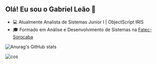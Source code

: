 ## Olá! Eu sou o Gabriel Leão 👋

- 💻 Atualmente Analista de Sistemas Junior I | ObjectScript IRIS
- 🎓 Formado em Análise e Desenvolvimento de Sistemas na <a href=http://www.fatecsorocaba.edu.br/>Fatec-Sorocaba<a/>

![Anurag's GitHub stats](https://github-readme-stats.vercel.app/api?username=gabrielclf10&show_icons=true&theme=dark)

<div style="display: inline_block">
 <!--
  <img align="center" alt="html5" src="https://img.shields.io/badge/HTML5-E34F26?style=for-the-badge&logo=html5&logoColor=white" />
  <img align="center" alt="css" src="https://img.shields.io/badge/CSS3-1572B6?style=for-the-badge&logo=css3&logoColor=white" />
  <img align="center" alt="js" src="https://img.shields.io/badge/JavaScript-F7DF1E?style=for-the-badge&logo=javascript&logoColor=black" />
 --> 
 <!--
  <img align="center" alt="csharp" src="https://img.shields.io/badge/C%23-239120?style=for-the-badge&logo=c-sharp&logoColor=white" /> 
  <img align="center" alt="java" src="https://img.shields.io/badge/Java-ED8B00?style=for-the-badge&logo=java&logoColor=white" />
  --> 
  <img align="center" alt="cos" src="https://img.shields.io/badge/ObjectScript-IRIS-009e60?style=for-the-badge&logo=java&logoColor=02ff9c" />
</div><br/>

